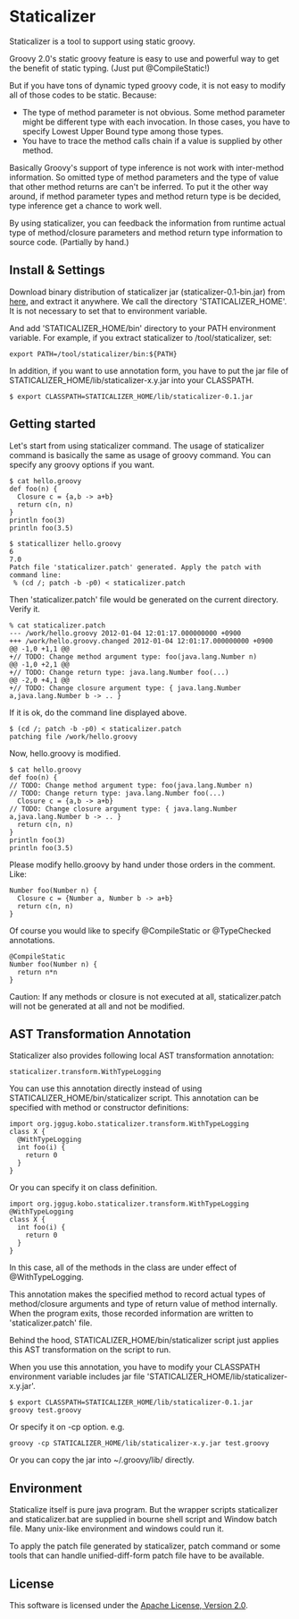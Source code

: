Staticalizer
======================

Staticalizer is a tool to support using static groovy.

Groovy 2.0's static groovy feature is easy to use and powerful way to get the benefit of static typing.
(Just put @CompileStatic!)

But if you have tons of dynamic typed groovy code, it is not easy to modify all of those codes to be static.
Because:

- The type of method parameter is not obvious. Some method parameter might be different type with each invocation. In those cases, you have to specify Lowest Upper Bound type among those types.
- You have to trace the method calls chain if a value is supplied by other method.

Basically Groovy's support of type inference is not work with inter-method information.
So omitted type of method parameters and the type of value that other method returns are can't be inferred.
To put it the other way around, if method parameter types and method return type is be decided, type inference get a chance to work well.

By using staticalizer, you can feedback the information from runtime actual type of method/closure parameters and method return type information to source code. (Partially by hand.)

Install & Settings
---------------------

Download binary distribution of staticalizer jar (staticalizer-0.1-bin.jar) from [here](https://github.com/uehaj/staticalizer/downloads), and extract it anywhere. We call the directory 'STATICALIZER_HOME'. It is not necessary to set that to environment variable.

And add 'STATICALIZER_HOME/bin' directory to your PATH environment variable.
For example, if you extract staticalizer to /tool/staticalizer, set:

    export PATH=/tool/staticalizer/bin:${PATH}

In addition, if you want to use annotation form, you have to put the jar file of
STATICALIZER_HOME/lib/staticalizer-x.y.jar into your CLASSPATH.

    $ export CLASSPATH=STATICALIZER_HOME/lib/staticalizer-0.1.jar

Getting started
------------------

Let's start from using staticalizer command.
The usage of staticalizer command is basically the same as usage of groovy command.
You can specify any groovy options if you want.

    $ cat hello.groovy
    def foo(n) {
      Closure c = {a,b -> a+b}
      return c(n, n)
    }
    println foo(3)
    println foo(3.5)
    
    $ staticallizer hello.groovy
    6
    7.0
    Patch file 'staticalizer.patch' generated. Apply the patch with command line:
     % (cd /; patch -b -p0) < staticalizer.patch

Then 'staticalizer.patch' file would be generated on the current directory.
Verify it.

    % cat staticalizer.patch
    --- /work/hello.groovy 2012-01-04 12:01:17.000000000 +0900
    +++ /work/hello.groovy.changed 2012-01-04 12:01:17.000000000 +0900
    @@ -1,0 +1,1 @@
    +// TODO: Change method argument type: foo(java.lang.Number n)
    @@ -1,0 +2,1 @@
    +// TODO: Change return type: java.lang.Number foo(...)
    @@ -2,0 +4,1 @@
    +// TODO: Change closure argument type: { java.lang.Number a,java.lang.Number b -> .. }

If it is ok, do the command line displayed above.

    $ (cd /; patch -b -p0) < staticalizer.patch
    patching file /work/hello.groovy
 
Now, hello.groovy is modified.

    $ cat hello.groovy
    def foo(n) {
    // TODO: Change method argument type: foo(java.lang.Number n)
    // TODO: Change return type: java.lang.Number foo(...)
      Closure c = {a,b -> a+b}
    // TODO: Change closure argument type: { java.lang.Number a,java.lang.Number b -> .. }
      return c(n, n)
    }
    println foo(3)
    println foo(3.5)

Please modify hello.groovy by hand under those orders in the comment.
Like:

    Number foo(Number n) {
      Closure c = {Number a, Number b -> a+b}
      return c(n, n)
    }

Of course you would like to specify @CompileStatic or @TypeChecked annotations.

    @CompileStatic
    Number foo(Number n) {
      return n*n
    }

Caution: If any methods or closure is not executed at all, staticalizer.patch will not be generated at all and not be modified.
    
AST Transformation Annotation
------------------------------------

Staticalizer also provides following local AST transformation annotation:

    staticalizer.transform.WithTypeLogging

You can use this annotation directly instead of using STATICALIZER_HOME/bin/staticalizer script.
This annotation can be specified with method or constructor definitions:

    import org.jggug.kobo.staticalizer.transform.WithTypeLogging
    class X {
      @WithTypeLogging
      int foo(i) {
        return 0
      }
    }

Or you can specify it on class definition.

    import org.jggug.kobo.staticalizer.transform.WithTypeLogging
    @WithTypeLogging
    class X {
      int foo(i) {
        return 0
      }
    }

In this case, all of the methods in the class are under effect of @WithTypeLogging.

This annotation makes the specified method to record actual types of method/closure arguments and type of return value of method internally.
When the program exits, those recorded information are written to 'staticalizer.patch' file.

Behind the hood, STATICALIZER_HOME/bin/staticalizer script just applies this AST transformation on the script to run.

When you use this annotation, you have to modify your CLASSPATH environment variable includes jar file 'STATICALIZER_HOME/lib/staticalizer-x.y.jar'.

    $ export CLASSPATH=STATICALIZER_HOME/lib/staticalizer-0.1.jar
    groovy test.groovy

Or specify it on -cp option. e.g.

    groovy -cp STATICALIZER_HOME/lib/staticalizer-x.y.jar test.groovy

Or you can copy the jar into ~/.groovy/lib/ directly.

Environment
-------------

Staticalize itself is pure java program. But the wrapper scripts staticalizer and staticalizer.bat are supplied in bourne shell script and Window batch file. Many unix-like environment and windows could run it.

To apply the patch file generated by staticalizer, patch command or some tools that can handle unified-diff-form patch file have to be available.

License
----------

This software is licensed under the [Apache License, Version 2.0][Apache].
 
[Apache]: http://www.apache.org/licenses/LICENSE-2.0

